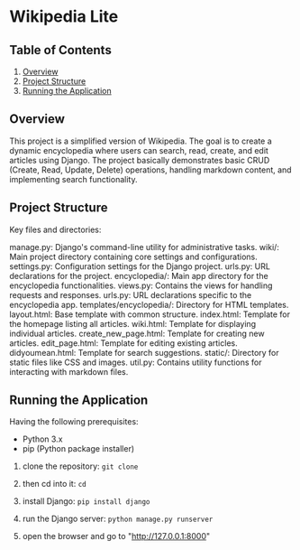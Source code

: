 # Wikipedia Lite

## Table of Contents
1. [Overview](#overview)
2. [Project Structure](#project-structure)
3. [Running the Application](#running-the-application)



## Overview
This project is a simplified version of Wikipedia. The goal is to create a dynamic encyclopedia where users can search, read, create, and edit articles using Django. 
The project basically demonstrates basic CRUD (Create, Read, Update, Delete) operations, handling markdown content, and implementing search functionality.



## Project Structure 
Key files and directories:

manage.py: Django's command-line utility for administrative tasks.
wiki/: Main project directory containing core settings and configurations.
settings.py: Configuration settings for the Django project.
urls.py: URL declarations for the project.
encyclopedia/: Main app directory for the encyclopedia functionalities.
views.py: Contains the views for handling requests and responses.
urls.py: URL declarations specific to the encyclopedia app.
templates/encyclopedia/: Directory for HTML templates.
layout.html: Base template with common structure.
index.html: Template for the homepage listing all articles.
wiki.html: Template for displaying individual articles.
create_new_page.html: Template for creating new articles.
edit_page.html: Template for editing existing articles.
didyoumean.html: Template for search suggestions.
static/: Directory for static files like CSS and images.
util.py: Contains utility functions for interacting with markdown files.



## Running the Application
Having the following prerequisites:
- Python 3.x
- pip (Python package installer)


1. clone the repository: ```git clone```

2. then cd into it: ```cd```

3. install Django: ```pip install django```

4. run the Django server: ```python manage.py runserver```

5. open the browser and go to "http://127.0.0.1:8000"
